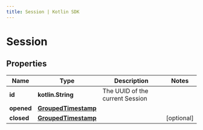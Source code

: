 ```yaml
---
title: Session | Kotlin SDK
---
```



# Session

## Properties
Name | Type | Description | Notes
------------ | ------------- | ------------- | -------------
**id** | **kotlin.String** | The UUID of the current Session | 
**opened** | [**GroupedTimestamp**](GroupedTimestamp) |  | 
**closed** | [**GroupedTimestamp**](GroupedTimestamp) |  |  [optional]



